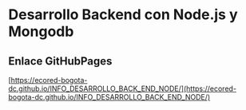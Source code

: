 # **Desarrollo Backend con Node.js y Mongodb**

## **Enlace GitHubPages**

[https://ecored-bogota-dc.github.io/INFO_DESARROLLO_BACK_END_NODE/](https://ecored-bogota-dc.github.io/INFO_DESARROLLO_BACK_END_NODE/)

#
